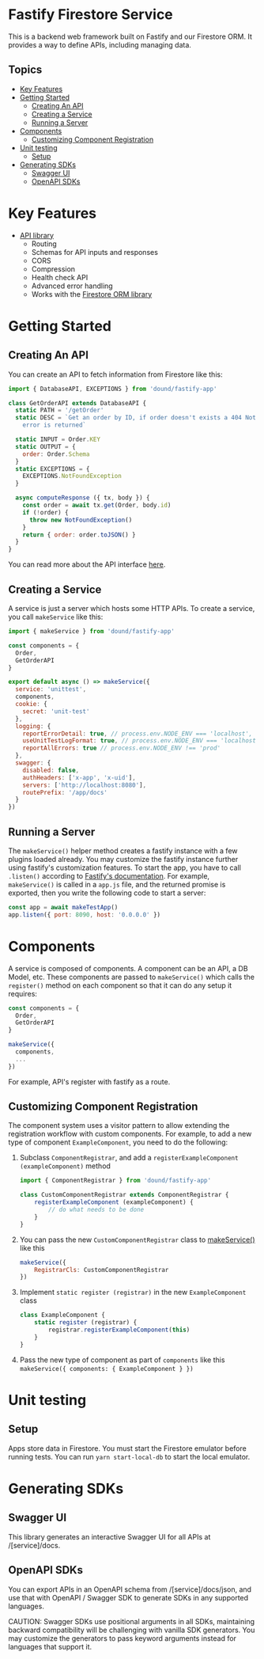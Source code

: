 # Fastify Firestore Service <!-- omit in toc -->
This is a backend web framework built on Fastify and our Firestore ORM. It
provides a way to define APIs, including managing data.

## Topics <!-- omit in toc -->
- [Key Features](#key-features)
- [Getting Started](#getting-started)
  - [Creating An API](#creating-an-api)
  - [Creating a Service](#creating-a-service)
  - [Running a Server](#running-a-server)
- [Components](#components)
  - [Customizing Component Registration](#customizing-component-registration)
- [Unit testing](#unit-testing)
  - [Setup](#setup)
- [Generating SDKs](#generating-sdks)
  - [Swagger UI](#swagger-ui)
  - [OpenAPI SDKs](#openapi-sdks)

# Key Features
- [API library](docs/api.md)
  - Routing
  - Schemas for API inputs and responses
  - CORS
  - Compression
  - Health check API
  - Advanced error handling
  - Works with the [Firestore ORM library](https://github.com/dound/firestore-orm)

# Getting Started

## Creating An API
You can create an API to fetch information from Firestore like this:
```js
import { DatabaseAPI, EXCEPTIONS } from 'dound/fastify-app'

class GetOrderAPI extends DatabaseAPI {
  static PATH = '/getOrder'
  static DESC = `Get an order by ID, if order doesn't exists a 404 Not found
    error is returned`

  static INPUT = Order.KEY
  static OUTPUT = {
    order: Order.Schema
  }
  static EXCEPTIONS = {
    EXCEPTIONS.NotFoundException
  }

  async computeResponse ({ tx, body }) {
    const order = await tx.get(Order, body.id)
    if (!order) {
      throw new NotFoundException()
    }
    return { order: order.toJSON() }
  }
}
```

You can read more about the API interface [here](docs/api.md).

## Creating a Service
A service is just a server which hosts some HTTP APIs. To create a service, you
call `makeService` like this:
```js
import { makeService } from 'dound/fastify-app'

const components = {
  Order,
  GetOrderAPI
}
```
```javascript <!-- embed:src/app.js:section:example start:example end -->
export default async () => makeService({
  service: 'unittest',
  components,
  cookie: {
    secret: 'unit-test'
  },
  logging: {
    reportErrorDetail: true, // process.env.NODE_ENV === 'localhost',
    useUnitTestLogFormat: true, // process.env.NODE_ENV === 'localhost',
    reportAllErrors: true // process.env.NODE_ENV !== 'prod'
  },
  swagger: {
    disabled: false,
    authHeaders: ['x-app', 'x-uid'],
    servers: ['http://localhost:8080'],
    routePrefix: '/app/docs'
  }
})
```

## Running a Server
The `makeService()` helper method creates a fastify instance with a few plugins
loaded already. You may customize the fastify instance further using fastify's
customization features. To start the app, you have to call `.listen()` according
to
[Fastify's documentation](https://www.fastify.io/docs/latest/Reference/Server/#listen).
For example, `makeService()` is called in a `app.js` file, and the returned promise
is exported, then you write the following code to start a server:
```javascript <!-- embed:examples/server.js:section:example start:example end -->
const app = await makeTestApp()
app.listen({ port: 8090, host: '0.0.0.0' })
```

# Components
A service is composed of components. A component can be an API, a DB Model,
etc. These components are passed to `makeService()` which calls the
`register()` method on each component so that it can do any setup it requires:

```js
const components = {
  Order,
  GetOrderAPI
}

makeService({
  components,
  ...
})
```

For example, API's register with fastify as a route.

## Customizing Component Registration
The component system uses a visitor pattern to allow extending the registration
workflow with custom components. For example, to add a new type of component
`ExampleComponent`, you need to do the following:
1. Subclass `ComponentRegistrar`, and add a
   `registerExampleComponent (exampleComponent)` method
   ```js
   import { ComponentRegistrar } from 'dound/fastify-app'

   class CustomComponentRegistrar extends ComponentRegistrar {
       registerExampleComponent (exampleComponent) {
           // do what needs to be done
       }
   }
   ```
1. You can pass the new `CustomComponentRegistrar` class to
   [makeService()](./make-app.md) like this
   ```js
   makeService({
       RegistrarCls: CustomComponentRegistrar
   })
   ```
1. Implement `static register (registrar)` in the new `ExampleComponent` class
   ```js
   class ExampleComponent {
       static register (registrar) {
           registrar.registerExampleComponent(this)
       }
   }
   ```
1. Pass the new type of component as part of `components` like this
   `makeService({ components: { ExampleComponent } })`

# Unit testing
## Setup
Apps store data in Firestore. You must start the Firestore emulator before
running tests. You can run `yarn start-local-db` to start the local emulator.

# Generating SDKs
## Swagger UI
This library generates an interactive Swagger UI for all APIs at /[service]/docs.

## OpenAPI SDKs
You can export APIs in an OpenAPI schema from /[service]/docs/json, and use that
with OpenAPI / Swagger SDK to generate SDKs in any supported languages.

CAUTION: Swagger SDKs use positional arguments in all SDKs, maintaining backward
compatibility will be challenging with vanilla SDK generators. You may customize
the generators to pass keyword arguments instead for languages that support it.
